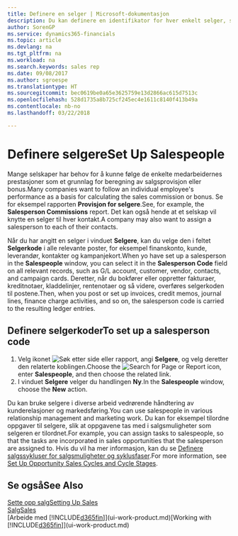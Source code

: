 ```yaml
---
title: Definere en selger | Microsoft-dokumentasjon
description: Du kan definere en identifikator for hver enkelt selger, slik at du kan spore prestasjonen til en person eller tilordne en selger til en kontakt.
author: SorenGP
ms.service: dynamics365-financials
ms.topic: article
ms.devlang: na
ms.tgt_pltfrm: na
ms.workload: na
ms.search.keywords: sales rep
ms.date: 09/08/2017
ms.author: sgroespe
ms.translationtype: HT
ms.sourcegitcommit: bec0619be0a65e3625759e13d2866ac615d7513c
ms.openlocfilehash: 528d1735a8b725cf245ec4e1611c8140f413b49a
ms.contentlocale: nb-no
ms.lasthandoff: 03/22/2018

---
```

# <a name="set-up-salespeople"></a><span data-ttu-id="a1acf-103">Definere selgere</span><span class="sxs-lookup"><span data-stu-id="a1acf-103">Set Up Salespeople</span></span>
<span data-ttu-id="a1acf-104">Mange selskaper har behov for å kunne følge de enkelte medarbeidernes prestasjoner som et grunnlag for beregning av salgsprovisjon eller bonus.</span><span class="sxs-lookup"><span data-stu-id="a1acf-104">Many companies want to follow an individual employee's performance as a basis for calculating the sales commission or bonus.</span></span> <span data-ttu-id="a1acf-105">Se for eksempel rapporten **Provisjon for selgere**.</span><span class="sxs-lookup"><span data-stu-id="a1acf-105">See, for example, the **Salesperson Commissions** report.</span></span> <span data-ttu-id="a1acf-106">Det kan også hende at et selskap vil knytte en selger til hver kontakt.</span><span class="sxs-lookup"><span data-stu-id="a1acf-106">A company may also want to assign a salesperson to each of their contacts.</span></span>

<span data-ttu-id="a1acf-107">Når du har angitt en selger i vinduet **Selgere**, kan du velge den i feltet **Selgerkode** i alle relevante poster, for eksempel finanskonto, kunde, leverandør, kontakter og kampanjekort.</span><span class="sxs-lookup"><span data-stu-id="a1acf-107">When yo have set up a salesperson in the **Salespeople** window, you can select it in the **Salesperson Code** field on all relevant records, such as G/L account, customer, vendor, contacts, and campaign cards.</span></span> <span data-ttu-id="a1acf-108">Deretter, når du bokfører eller oppretter fakturaer, kreditnotaer, kladdelinjer, rentenotaer og så videre, overføres selgerkoden til postene.</span><span class="sxs-lookup"><span data-stu-id="a1acf-108">Then, when you post or set up invoices, credit memos, journal lines, finance charge activities, and so on, the salesperson code is carried to the resulting ledger entries.</span></span>

## <a name="to-set-up-a-salesperson-code"></a><span data-ttu-id="a1acf-109">Definere selgerkoder</span><span class="sxs-lookup"><span data-stu-id="a1acf-109">To set up a salesperson code</span></span>
1. <span data-ttu-id="a1acf-110">Velg ikonet ![Søk etter side eller rapport](media/ui-search/search_small.png "Søk etter side eller rapport"), angi **Selgere**, og velg deretter den relaterte koblingen.</span><span class="sxs-lookup"><span data-stu-id="a1acf-110">Choose the ![Search for Page or Report](media/ui-search/search_small.png "Search for Page or Report icon") icon, enter **Salespeople**, and then choose the related link.</span></span>
2. <span data-ttu-id="a1acf-111">I vinduet **Selgere** velger du handlingen **Ny**.</span><span class="sxs-lookup"><span data-stu-id="a1acf-111">In the **Salespeople** window, choose the **New** action.</span></span>

<span data-ttu-id="a1acf-112">Du kan bruke selgere i diverse arbeid vedrørende håndtering av kunderelasjoner og markedsføring.</span><span class="sxs-lookup"><span data-stu-id="a1acf-112">You can use salespeople in various relationship management and marketing work.</span></span> <span data-ttu-id="a1acf-113">Du kan for eksempel tilordne oppgaver til selgere, slik at oppgavene tas med i salgsmuligheter som selgeren er tilordnet.</span><span class="sxs-lookup"><span data-stu-id="a1acf-113">For example, you can assign tasks to salespeople, so that the tasks are incorporated in sales opportunities that the salesperson are assigned to.</span></span> <span data-ttu-id="a1acf-114">Hvis du vil ha mer informasjon, kan du se [Definere salgssykluser for salgsmuligheter og syklusfaser](marketing-how-setup-opportunity-sales-cycles-stages.md).</span><span class="sxs-lookup"><span data-stu-id="a1acf-114">For more information, see [Set Up Opportunity Sales Cycles and Cycle Stages](marketing-how-setup-opportunity-sales-cycles-stages.md).</span></span>

## <a name="see-also"></a><span data-ttu-id="a1acf-115">Se også</span><span class="sxs-lookup"><span data-stu-id="a1acf-115">See Also</span></span>
[<span data-ttu-id="a1acf-116">Sette opp salg</span><span class="sxs-lookup"><span data-stu-id="a1acf-116">Setting Up Sales</span></span>](sales-setup-sales.md)  
[<span data-ttu-id="a1acf-117">Salg</span><span class="sxs-lookup"><span data-stu-id="a1acf-117">Sales</span></span>](sales-manage-sales.md)  
<span data-ttu-id="a1acf-118">[Arbeide med [!INCLUDE[d365fin](includes/d365fin_md.md)]](ui-work-product.md)</span><span class="sxs-lookup"><span data-stu-id="a1acf-118">[Working with [!INCLUDE[d365fin](includes/d365fin_md.md)]](ui-work-product.md)</span></span>  

